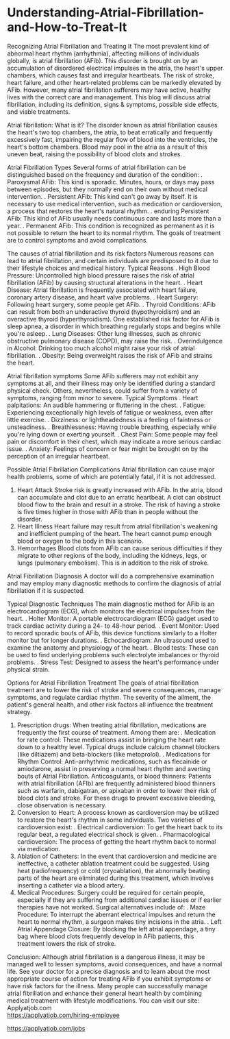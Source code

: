 # Understanding-Atrial-Fibrillation-and-How-to-Treat-It
Recognizing Atrial Fibrillation and Treating It
The most prevalent kind of abnormal heart rhythm (arrhythmia), affecting millions of individuals globally, is atrial fibrillation (AFib). This disorder is brought on by an accumulation of disordered electrical impulses in the atria, the heart's upper chambers, which causes fast and irregular heartbeats. The risk of stroke, heart failure, and other heart-related problems can be markedly elevated by AFib. However, many atrial fibrillation sufferers may have active, healthy lives with the correct care and management. This blog will discuss atrial fibrillation, including its definition, signs & symptoms, possible side effects, and viable treatments.

Atrial fibrillation: What is it?
The disorder known as atrial fibrillation causes the heart's two top chambers, the atria, to beat erratically and frequently excessively fast, impairing the regular flow of blood into the ventricles, the heart's bottom chambers. Blood may pool in the atria as a result of this uneven beat, raising the possibility of blood clots and strokes.

Atrial Fibrillation Types
Several forms of atrial fibrillation can be distinguished based on the frequency and duration of the condition:
. Paroxysmal AFib: This kind is sporadic. Minutes, hours, or days may pass between episodes, but they normally end on their own without medical intervention.
. Persistent AFib: This kind can't go away by itself. It is necessary to use medical intervention, such as medication or cardioversion, a process that restores the heart's natural rhythm.
. enduring Persistent AFib: This kind of AFib usually needs continuous care and lasts more than a year.
. Permanent AFib: This condition is recognized as permanent as it is not possible to return the heart to its normal rhythm. The goals of treatment are to control symptoms and avoid complications.

The causes of atrial fibrillation and its risk factors
Numerous reasons can lead to atrial fibrillation, and certain individuals are predisposed to it due to their lifestyle choices and medical history.
Typical Reasons
. High Blood Pressure: Uncontrolled high blood pressure raises the risk of atrial fibrillation (AFib) by causing structural alterations in the heart.
. Heart Disease: Atrial fibrillation is frequently associated with heart failure, coronary artery disease, and heart valve problems.
. Heart Surgery: Following heart surgery, some people get AFib.
. Thyroid Conditions: AFib can result from both an underactive thyroid (hypothyroidism) and an overactive thyroid (hyperthyroidism). One established risk factor for AFib is sleep apnea, a disorder in which breathing regularly stops and begins while you're asleep.
. Lung Diseases: Other lung illnesses, such as chronic obstructive pulmonary disease (COPD), may raise the risk.
. Overindulgence in Alcohol: Drinking too much alcohol might raise your risk of atrial fibrillation.
. Obesity: Being overweight raises the risk of AFib and strains the heart.

Atrial fibrillation symptoms
Some AFib sufferers may not exhibit any symptoms at all, and their illness may only be identified during a standard physical check. Others, nevertheless, could suffer from a variety of symptoms, ranging from minor to severe.
Typical Symptoms
. Heart palpitations: An audible hammering or fluttering in the chest.
. Fatigue: Experiencing exceptionally high levels of fatigue or weakness, even after little exercise.
. Dizziness: or lightheadedness is a feeling of faintness or unsteadiness.
. Breathlessness: Having trouble breathing, especially while you're lying down or exerting yourself.
. Chest Pain: Some people may feel pain or discomfort in their chest, which may indicate a more serious cardiac issue.
. Anxiety: Feelings of concern or fear might be brought on by the perception of an irregular heartbeat.

Possible Atrial Fibrillation Complications
Atrial fibrillation can cause major health problems, some of which are potentially fatal, if it is not addressed.

1. Heart Attack
Stroke risk is greatly increased with AFib. In the atria, blood can accumulate and clot due to an erratic heartbeat. A clot can obstruct blood flow to the brain and result in a stroke. The risk of having a stroke is five times higher in those with AFib than in people without the disorder.
2. Heart Illness
Heart failure may result from atrial fibrillation's weakening and inefficient pumping of the heart. The heart cannot pump enough blood or oxygen to the body in this scenario.
3. Hemorrhages
Blood clots from AFib can cause serious difficulties if they migrate to other regions of the body, including the kidneys, legs, or lungs (pulmonary embolism). This is in addition to the risk of stroke.

Atrial Fibrillation Diagnosis
A doctor will do a comprehensive examination and may employ many diagnostic methods to confirm the diagnosis of atrial fibrillation if it is suspected.

Typical Diagnostic Techniques
The main diagnostic method for AFib is an electrocardiogram (ECG), which monitors the electrical impulses from the heart.
. Holter Monitor: A portable electrocardiogram (ECG) gadget used to track cardiac activity during a 24- to 48-hour period.
. Event Monitor: Used to record sporadic bouts of AFib, this device functions similarly to a Holter monitor but for longer durations.
. Echocardiogram: An ultrasound used to examine the anatomy and physiology of the heart.
. Blood tests: These can be used to find underlying problems such electrolyte imbalances or thyroid problems.
. Stress Test: Designed to assess the heart's performance under physical strain.

Options for Atrial Fibrillation Treatment
The goals of atrial fibrillation treatment are to lower the risk of stroke and severe consequences, manage symptoms, and regulate cardiac rhythm. The severity of the ailment, the patient's general health, and other risk factors all influence the treatment strategy.

1. Prescription drugs:
When treating atrial fibrillation, medications are frequently the first course of treatment. Among them are:
. Medication for rate control: These medications assist in bringing the heart rate down to a healthy level. Typical drugs include calcium channel blockers (like diltiazem) and beta-blockers (like metoprolol).
. Medications for Rhythm Control: Anti-arrhythmic medications, such as flecainide or amiodarone, assist in preserving a normal heart rhythm and averting bouts of Atrial Fibrillation.
Anticoagulants, or blood thinners: Patients with atrial fibrillation (AFIb) are frequently administered blood thinners such as warfarin, dabigatran, or apixaban in order to lower their risk of blood clots and stroke. For these drugs to prevent excessive bleeding, close observation is necessary.
2. Conversion to Heart:
A process known as cardioversion may be utilized to restore the heart's rhythm in some individuals. Two varieties of cardioversion exist:
. Electrical cardioversion: To get the heart back to its regular beat, a regulated electrical shock is given.
. Pharmacological cardioversion: The process of getting the heart rhythm back to normal via medication.
3. Ablation of Catheters:
In the event that cardioversion and medicine are ineffective, a catheter ablation treatment could be suggested. Using heat (radiofrequency) or cold (cryoablation), the abnormally beating parts of the heart are eliminated during this treatment, which involves inserting a catheter via a blood artery.
4. Medical Procedures:
Surgery could be required for certain people, especially if they are suffering from additional cardiac issues or if earlier therapies have not worked. Surgical alternatives include of:
. Maze Procedure: To interrupt the aberrant electrical impulses and return the heart to normal rhythm, a surgeon makes tiny incisions in the atria.
. Left Atrial Appendage Closure: By blocking the left atrial appendage, a tiny bag where blood clots frequently develop in AFib patients, this treatment lowers the risk of stroke.

Conclusion:
Although atrial fibrillation is a dangerous illness, it may be managed well to lessen symptoms, avoid consequences, and have a normal life. See your doctor for a precise diagnosis and to learn about the most appropriate course of action for treating AFib if you exhibit symptoms or have risk factors for the illness. Many people can successfully manage atrial fibrillation and enhance their general heart health by combining medical treatment with lifestyle modifications.
You can visit our site: Applyatjob.com<br>
 https://applyatjob.com/hiring-employee<br>

https://applyatjob.com/jobs
